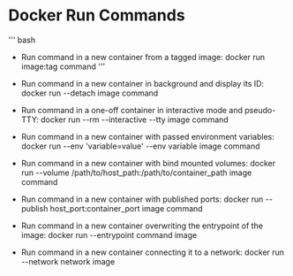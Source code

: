 # Docker Run Commands
''' bash
- Run command in a new container from a tagged image:
   docker run image:tag command
'''
 - Run command in a new container in background and display its ID:
   docker run --detach image command

 - Run command in a one-off container in interactive mode and pseudo-TTY:
   docker run --rm --interactive --tty image command

 - Run command in a new container with passed environment variables:
   docker run --env 'variable=value' --env variable image command

 - Run command in a new container with bind mounted volumes:
   docker run --volume /path/to/host_path:/path/to/container_path image command

 - Run command in a new container with published ports:
   docker run --publish host_port:container_port image command

 - Run command in a new container overwriting the entrypoint of the image:
   docker run --entrypoint command image

 - Run command in a new container connecting it to a network:
   docker run --network network image

